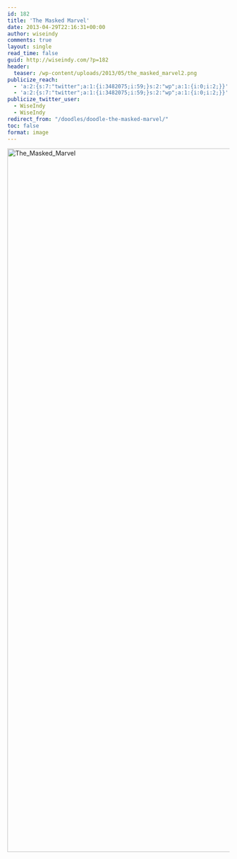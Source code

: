 ```yaml
---
id: 182
title: 'The Masked Marvel'
date: 2013-04-29T22:16:31+00:00
author: wiseindy
comments: true
layout: single
read_time: false
guid: http://wiseindy.com/?p=182
header:
  teaser: /wp-content/uploads/2013/05/the_masked_marvel2.png
publicize_reach:
  - 'a:2:{s:7:"twitter";a:1:{i:3482075;i:59;}s:2:"wp";a:1:{i:0;i:2;}}'
  - 'a:2:{s:7:"twitter";a:1:{i:3482075;i:59;}s:2:"wp";a:1:{i:0;i:2;}}'
publicize_twitter_user:
  - WiseIndy
  - WiseIndy
redirect_from: "/doodles/doodle-the-masked-marvel/"
toc: false
format: image
---
```

<img class="alignnone size-full wp-image-316" alt="The_Masked_Marvel" src="http://wiseindy.com/wp-content/uploads/2013/05/the_masked_marvel2.png" width="670" height="1591" />